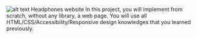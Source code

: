 ![alt text](https://uploads-ssl.webflow.com/6105315644a26f77912a1ada/63eea844ae4e3022154e2878_Holberton.png)
Headphones website
In this project, you will implement from scratch, without any library, a web page. You will use all HTML/CSS/Accessibility/Responsive design knowledges that you learned previously. 

